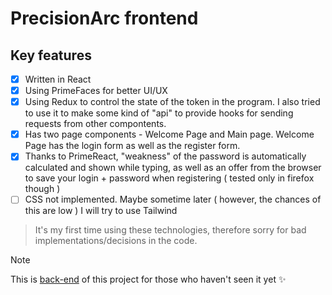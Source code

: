 # PrecisionArc frontend

## Key features
- [x] Written in React
- [x] Using PrimeFaces for better UI/UX
- [x] Using Redux to control the state of the token in the program. I also tried to use it to make some kind of "api" to provide hooks for sending requests from other compontents.
- [x] Has two page components - Welcome Page and Main page. Welcome Page has the login form as well as the register form. 
- [x] Thanks to PrimeReact, "weakness" of the password is automatically calculated and shown while typing, as well as an offer from the browser to save your login + password when registering ( tested only in firefox though )
- [ ] CSS not implemented. Maybe sometime later ( however, the chances of this are low ) I will try to use Tailwind

> It's my first time using these technologies, therefore sorry for bad implementations/decisions in the code.

> [!NOTE]
> This is [back-end](https://github.com/fefumo/PrecisionArc-frontend) of this project for those who haven't seen it yet :sparkles:
